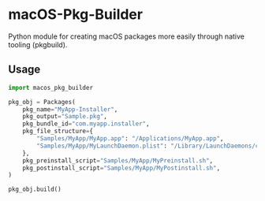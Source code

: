 # macOS-Pkg-Builder

Python module for creating macOS packages more easily through native tooling (pkgbuild).


## Usage

```py
import macos_pkg_builder

pkg_obj = Packages(
    pkg_name="MyApp-Installer",
    pkg_output="Sample.pkg",
    pkg_bundle_id="com.myapp.installer",
    pkg_file_structure={
        "Samples/MyApp/MyApp.app": "/Applications/MyApp.app",
        "Samples/MyApp/MyLaunchDaemon.plist": "/Library/LaunchDaemons/com.myapp.plist",
    },
    pkg_preinstall_script="Samples/MyApp/MyPreinstall.sh",
    pkg_postinstall_script="Samples/MyApp/MyPostinstall.sh",
)

pkg_obj.build()
```